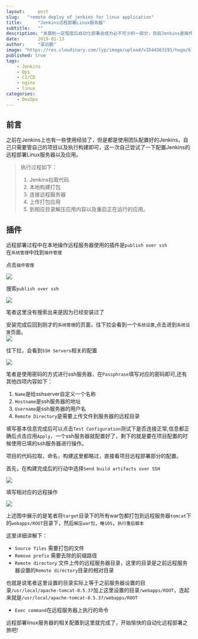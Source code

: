 ```yaml
---
layout:     post 
slug:   "remote deploy of jenkins for linux application"
title:      "Jenkins远程部署Linux服务器"
subtitle:   ""
description: "发展到一定程度后自动化部署会成为必不可少的一部分，目前Jenkins是插件丰富且最流行的工具。"
date:       2019-01-13
author:     "梁远鹏"
image: "https://res.cloudinary.com/lyp/image/upload/v1544363191/hugo/blog.github.io/743a4e9227e1f14cb24a1eb6db29e183.jpg"
published: true
tags:
    - Jenkins
    - Ops
    - CI/CD
    - nginx
    - linux
categories: 
    - DevOps
---
```


## 前言
之前在Jenkins上也有一些使用经验了，但是都是使用团队配置好的Jenkins，自己只需要管自己的项目以及执行构建即可，这一次自己尝试了一下配置Jenkins的远程部署Linux服务器以及应用。  

> 执行过程如下：  
> 
> 1. Jenkins拉取代码  
> 2. 本地构建打包  
> 3. 连接远程服务器  
> 4. 上传打包应用  
> 5. 到相应目录解压应用内容以及重启正在运行的应用。

## 插件

远程部署过程中在本地操作远程服务器使用的插件是``publish over ssh``  
在``系统管理``中找到``插件管理``

点击``插件管理``  

![](https://res.cloudinary.com/lyp/image/upload/v1547996027/hugo/blog.github.io/devops/jenkins/Snipaste_2019-01-20_22-53-09.png)  

搜索``publish over ssh``


![](https://res.cloudinary.com/lyp/image/upload/v1547394382/hugo/blog.github.io/devops/jenkins/Snipaste_2019-01-13_23-46-13.png)  

笔者这里没有搜索出来是因为已经安装过了  

安装完成后回到刚才的``系统管理``的页面，往下拉会看到一个``系统设置``,点击进到``系统设置``页面。  
![](https://res.cloudinary.com/lyp/image/upload/v1547394524/hugo/blog.github.io/devops/jenkins/Snipaste_2019-01-13_23-48-08.png)  
  
往下拉，会看到``SSH Servers``相关的配置  

![](https://res.cloudinary.com/lyp/image/upload/v1547996667/hugo/blog.github.io/devops/jenkins/Snipaste_2019-01-20_23-04-16.png)    

笔者是使用密码的方式进行ssh服务器，在``Passphrase``填写对应的密码即可,还有其他四项内容如下：  


1. ``Name``是给sshserver自定义一个名称
2. ``Hostname``是ssh服务器的地址
3. ``Username``是ssh服务器的用户名
4. ``Remote Directory``是需要上传文件到服务器的远程目录  

填写基本信息完成后可以点击``Test Configuration``测试下是否连接正常,信息都正确后点击应用``Apply``，一个ssh服务器就配置好了，剩下的就是要在项目配置的时候使用已填的ssh服务器进行操作。


项目的代码拉取，命名，构建这里都略过，直接看项目远程部署部分的配置。   

首先，在构建完成后的行动中选择``Send build artifacts over SSH``

![](https://res.cloudinary.com/lyp/image/upload/v1547997179/hugo/blog.github.io/devops/jenkins/Snipaste_2019-01-20_23-12-48.png)

填写相对应的远程操作

![](https://res.cloudinary.com/lyp/image/upload/v1547997030/hugo/blog.github.io/devops/jenkins/Snipaste_2019-01-20_23-09-55.png)

上述图中展示的是笔者将``target``目录下的所有war包都打包到远程服务器``tomcat``下的``webapps/ROOT``目录下，然后``解压war包``，``睡10S``，``执行重启脚本``  

这里详细讲解下： 
 
- ``Source files`` 需要打包的文件  
- ``Remove prefix`` 需要去除的前缀路径
- ``Remote directory`` 文件上传的远程服务器目录，这里的目录是之前远程服务器设置的``Remote directory``目录的相对目录  

也就是说笔者这里设置的目录实际上等于之前服务器设置的目录``/usr/local/apache-tomcat-8.5.37``加上这里设置的目录``/webapps/ROOT``，连起来就是``/usr/local/apache-tomcat-8.5.37/webapps/ROOT``  

- ``Exec command``在远程服务器上执行的命令  

远程部署linux服务器的相关配置到这里就完成了，开始愉快的自动化远程部署之旅吧!



